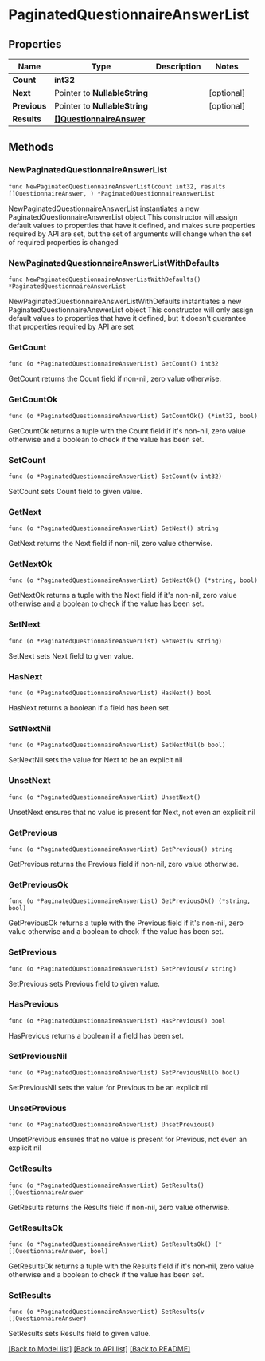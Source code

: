 # PaginatedQuestionnaireAnswerList

## Properties

Name | Type | Description | Notes
------------ | ------------- | ------------- | -------------
**Count** | **int32** |  | 
**Next** | Pointer to **NullableString** |  | [optional] 
**Previous** | Pointer to **NullableString** |  | [optional] 
**Results** | [**[]QuestionnaireAnswer**](QuestionnaireAnswer.md) |  | 

## Methods

### NewPaginatedQuestionnaireAnswerList

`func NewPaginatedQuestionnaireAnswerList(count int32, results []QuestionnaireAnswer, ) *PaginatedQuestionnaireAnswerList`

NewPaginatedQuestionnaireAnswerList instantiates a new PaginatedQuestionnaireAnswerList object
This constructor will assign default values to properties that have it defined,
and makes sure properties required by API are set, but the set of arguments
will change when the set of required properties is changed

### NewPaginatedQuestionnaireAnswerListWithDefaults

`func NewPaginatedQuestionnaireAnswerListWithDefaults() *PaginatedQuestionnaireAnswerList`

NewPaginatedQuestionnaireAnswerListWithDefaults instantiates a new PaginatedQuestionnaireAnswerList object
This constructor will only assign default values to properties that have it defined,
but it doesn't guarantee that properties required by API are set

### GetCount

`func (o *PaginatedQuestionnaireAnswerList) GetCount() int32`

GetCount returns the Count field if non-nil, zero value otherwise.

### GetCountOk

`func (o *PaginatedQuestionnaireAnswerList) GetCountOk() (*int32, bool)`

GetCountOk returns a tuple with the Count field if it's non-nil, zero value otherwise
and a boolean to check if the value has been set.

### SetCount

`func (o *PaginatedQuestionnaireAnswerList) SetCount(v int32)`

SetCount sets Count field to given value.


### GetNext

`func (o *PaginatedQuestionnaireAnswerList) GetNext() string`

GetNext returns the Next field if non-nil, zero value otherwise.

### GetNextOk

`func (o *PaginatedQuestionnaireAnswerList) GetNextOk() (*string, bool)`

GetNextOk returns a tuple with the Next field if it's non-nil, zero value otherwise
and a boolean to check if the value has been set.

### SetNext

`func (o *PaginatedQuestionnaireAnswerList) SetNext(v string)`

SetNext sets Next field to given value.

### HasNext

`func (o *PaginatedQuestionnaireAnswerList) HasNext() bool`

HasNext returns a boolean if a field has been set.

### SetNextNil

`func (o *PaginatedQuestionnaireAnswerList) SetNextNil(b bool)`

 SetNextNil sets the value for Next to be an explicit nil

### UnsetNext
`func (o *PaginatedQuestionnaireAnswerList) UnsetNext()`

UnsetNext ensures that no value is present for Next, not even an explicit nil
### GetPrevious

`func (o *PaginatedQuestionnaireAnswerList) GetPrevious() string`

GetPrevious returns the Previous field if non-nil, zero value otherwise.

### GetPreviousOk

`func (o *PaginatedQuestionnaireAnswerList) GetPreviousOk() (*string, bool)`

GetPreviousOk returns a tuple with the Previous field if it's non-nil, zero value otherwise
and a boolean to check if the value has been set.

### SetPrevious

`func (o *PaginatedQuestionnaireAnswerList) SetPrevious(v string)`

SetPrevious sets Previous field to given value.

### HasPrevious

`func (o *PaginatedQuestionnaireAnswerList) HasPrevious() bool`

HasPrevious returns a boolean if a field has been set.

### SetPreviousNil

`func (o *PaginatedQuestionnaireAnswerList) SetPreviousNil(b bool)`

 SetPreviousNil sets the value for Previous to be an explicit nil

### UnsetPrevious
`func (o *PaginatedQuestionnaireAnswerList) UnsetPrevious()`

UnsetPrevious ensures that no value is present for Previous, not even an explicit nil
### GetResults

`func (o *PaginatedQuestionnaireAnswerList) GetResults() []QuestionnaireAnswer`

GetResults returns the Results field if non-nil, zero value otherwise.

### GetResultsOk

`func (o *PaginatedQuestionnaireAnswerList) GetResultsOk() (*[]QuestionnaireAnswer, bool)`

GetResultsOk returns a tuple with the Results field if it's non-nil, zero value otherwise
and a boolean to check if the value has been set.

### SetResults

`func (o *PaginatedQuestionnaireAnswerList) SetResults(v []QuestionnaireAnswer)`

SetResults sets Results field to given value.



[[Back to Model list]](../README.md#documentation-for-models) [[Back to API list]](../README.md#documentation-for-api-endpoints) [[Back to README]](../README.md)


